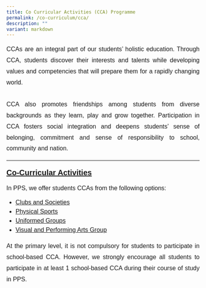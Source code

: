 ```yaml
---
title: Co Curricular Activities (CCA) Programme
permalink: /co-curriculum/cca/
description: ""
variant: markdown
---
```

<p style="font-family:arial; font-size:16px; text-align:justify; line-height:1.8">CCAs are an integral part of our students’ holistic education. Through CCA, students discover their interests and talents while developing values and competencies that will prepare them for a rapidly changing world. <br><br>
CCA also promotes friendships among students from diverse backgrounds as they learn, play and grow together. Participation in CCA fosters social integration and deepens students’ sense of belonging, commitment and sense of responsibility to school, community and nation.</p>

------

<p style="font-family:arial; font-size:16px; font-weight:bold; font-size:20px"><a target="_blank" href="https://www.moe.gov.sg/education-in-sg/our-programmes/cca">Co-Curricular Activities</a></p>

<p style="font-family:arial; font-size:16px; text-align:justify">In PPS, we offer students CCAs from the following options:
</p><ul>
	<li style="font-family:arial; font-size:16px; line-height:1.5"><a href="/cca/Clubs-and-Societies/robotics/">Clubs and Societies</a></li>
	<li style="font-family:arial; font-size:16px; line-height:1.5"><a href="/cca/Physical-Sports/basketball/">Physical Sports</a></li>
	<li style="font-family:arial; font-size:16px; line-height:1.5"><a href="/cca/Uniformed-Groups/boys-brigade/">Uniformed Groups</a></li>
<li style="font-family:arial; font-size:16px; line-height:1.5"><a href="/cca/Visual-and-Performing-Arts/arts-n-craft-club/">Visual and Performing Arts Group</a></li></ul>
<p></p>

<p style="font-family:arial; font-size:16px; text-align:justify; line-height:1.8">At the primary level, it is not compulsory for students to participate in school-based CCA. However, we strongly encourage all students to participate in at least 1 school-based CCA during their course of study in PPS.</p>
